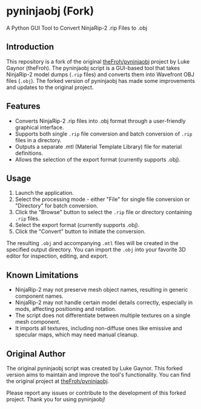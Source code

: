 # pyninjaobj (Fork)

A Python GUI Tool to Convert NinjaRip-2 .rip Files to .obj

## Introduction
This repository is a fork of the original [theFroh/pyninjaobj](https://github.com/theFroh/pyninjaobj) project by Luke Gaynor (theFroh). The pyninjaobj script is a GUI-based tool that takes NinjaRip-2 model dumps (`.rip` files) and converts them into Wavefront OBJ files (`.obj`). The forked version of pyninjaobj has made some improvements and updates to the original project.

## Features
- Converts NinjaRip-2 .rip files into .obj format through a user-friendly graphical interface.
- Supports both single `.rip` file conversion and batch conversion of `.rip` files in a directory.
- Outputs a separate .mtl (Material Template Library) file for material definitions.
- Allows the selection of the export format (currently supports .obj).

## Usage
1. Launch the application.
2. Select the processing mode - either "File" for single file conversion or "Directory" for batch conversion.
3. Click the "Browse" button to select the `.rip` file or directory containing `.rip` files.
4. Select the export format (currently supports .obj).
5. Click the "Convert" button to initiate the conversion.

The resulting `.obj` and accompanying `.mtl` files will be created in the specified output directory. You can import the `.obj` into your favorite 3D editor for inspection, editing, and export.

## Known Limitations
- NinjaRip-2 may not preserve mesh object names, resulting in generic component names.
- NinjaRip-2 may not handle certain model details correctly, especially in mods, affecting positioning and rotation.
- The script does not differentiate between multiple textures on a single mesh component.
- It imports all textures, including non-diffuse ones like emissive and specular maps, which may need manual cleanup.

## Original Author
The original pyninjaobj script was created by Luke Gaynor. This forked version aims to maintain and improve the tool's functionality. You can find the original project at [theFroh/pyninjaobj](https://github.com/theFroh/pyninjaobj).

Please report any issues or contribute to the development of this forked project. Thank you for using pyninjaobj!
